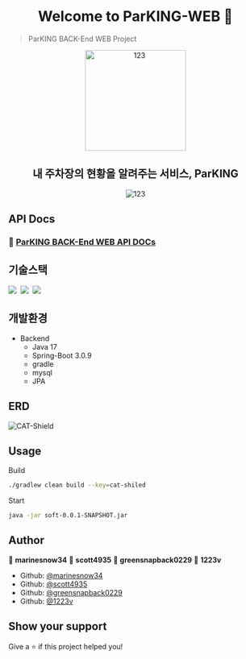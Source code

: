 <h1 align="center">Welcome to ParKING-WEB 👋</h1>

> ParKING BACK-End WEB Project

<div align=center>
  <img width="200" alt="123" src="https://img1.daumcdn.net/thumb/R1280x0/?scode=mtistory2&fname=https%3A%2F%2Fblog.kakaocdn.net%2Fdn%2FsTaJl%2FbtsrrSgwmfB%2FSXe0UCIJ8qg6lEIDKqdGL0%2Fimg.png">
</div>
<h2 align=center>내 주차장의 현황을 알려주는 서비스, ParKING</h2>
<div align=center>
  <img alt="123" src="https://img1.daumcdn.net/thumb/R1280x0/?scode=mtistory2&fname=https%3A%2F%2Fblog.kakaocdn.net%2Fdn%2FbEvnDt%2FbtsBCZE8g9F%2FxuV4nezJEi5cYpOnTlK4n0%2Fimg.png">
</div>



## API Docs

### 💎 [ParKING BACK-End WEB API DOCs](https://docs.google.com/spreadsheets/d/1YJ8Sd4-a11__bD16xVhjMOyaRQf1k_zU/edit#gid=990061567)


## 기술스택

<p>
  <img src="https://img.shields.io/badge/-Java-red"/>&nbsp
  <img src="https://img.shields.io/badge/-MySQL-orange"/>&nbsp
  <img src="https://img.shields.io/badge/-Spring_Boot-green"/>&nbsp
</p>

## 개발환경

- Backend
  - Java 17
  - Spring-Boot 3.0.9
  - gradle
  - mysql
  - JPA
## ERD

![CAT-Shield](https://github.com/B4CK-BONE/ParkingBackend/assets/50243183/23b8db04-07fe-431d-8ed8-4a4a10de7207)
## Usage

Build
```sh
./gradlew clean build --key=cat-shiled
```

Start
```sh
java -jar soft-0.0.1-SNAPSHOT.jar
```


## Author

👤 **marinesnow34**
👤 **scott4935**
👤 **greensnapback0229**
👤 **1223v**

* Github: [@marinesnow34](https://github.com/marinesnow34)
* Github: [@scott4935](https://github.com/scott4935)
* Github: [@greensnapback0229](https://github.com/greensnapback0229)
* Github: [@1223v](https://github.com/1223v)

## Show your support

Give a ⭐️ if this project helped you!

	

